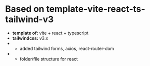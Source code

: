 # Based on template-vite-react-ts-tailwind-v3

- **template of:** vite + react + typescript
- **tailwindcss:** v3.x
- - added tailwind forms, axios, react-router-dom
- - folder/file structure for react
